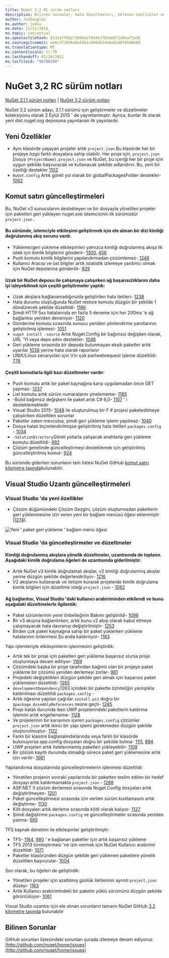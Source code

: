```yaml
---
title: NuGet 3,2 RC sürüm notları
description: Bilinen sorunlar, hata düzeltmeleri, eklenen özellikler ve CCR 'ler dahil olmak üzere NuGet 3,2 RC için sürüm notları.
author: JonDouglas
ms.author: jodou
ms.date: 11/11/2016
ms.topic: conceptual
ms.openlocfilehash: 8132affb8273604ae79d4e1f85e6072d8eaf5ad6
ms.sourcegitcommit: ee6c3f203648a5561c809db54ebeb1d0f0598b68
ms.translationtype: MT
ms.contentlocale: tr-TR
ms.lasthandoff: 01/26/2021
ms.locfileid: "98780290"
---
```

# <a name="nuget-32-rc-release-notes"></a>NuGet 3,2 RC sürüm notları

[NuGet 3.1.1 sürüm notları](../release-notes/nuget-3.1.1.md)  |  [NuGet 3,2 sürüm notları](../release-notes/nuget-3.2.md)

NuGet 3,2 sürüm adayı, 3.1.1 sürümü için geliştirmeler ve düzeltmeler koleksiyonu olarak 2 Eylül 2015 ' de yayımlanmıştır.  Ayrıca, bunlar ilk olarak yeni dist.nuget.org deposuna yayınlanan ilk yayınlardır.

## <a name="new-features"></a>Yeni Özellikler

* Aynı klasörde yaşayan projeler artık `project.json` Bu klasörde her bir projeye özgü farklı dosyalara sahip olabilir.  Her proje için, `project.json` Dosya `{ProjectName}.project.json` ve NuGet, bu içeriği her bir proje için uygun şekilde başvuracak ve kullanacak şekilde adlandırın.  Bu, yeni bir özelliği destekler  [1102](https://github.com/NuGet/Home/issues/1102)
* `NuGet.Config` Artık göreli yol olarak bir globalPackagesFolder destekler- [1062](https://github.com/NuGet/Home/issues/1062)

## <a name="command-line-updates"></a>Komut satırı güncelleştirmeleri

Bu, NuGet v3 sunucularını destekleyen ve bir dosyayla yönetilen projeler için paketleri geri yükleyen nuget.exe istemcisinin ilk sürümüdür `project.json` .

#### <a name="there-were-a-number-of-authenticated-feed-issues-that-were-addressed-in-this-release-to-improve-interactions-with-the-client"></a>Bu sürümde, istemciyle etkileşimi geliştirmek için ele alınan bir dizi kimliği doğrulanmış akış sorunu vardı.

* Yükleme/geri yükleme etkileşimleri yalnızca kimliği doğrulanmış akışa ilk istek için kimlik bilgilerini gönderir- [1300](https://github.com/NuGet/Home/issues/1300), [456](https://github.com/NuGet/Home/issues/456)
* Push komutu kimlik bilgilerini yapılandırmadan çözümlemez- [1248](https://github.com/NuGet/Home/issues/1248)
* Kullanıcı Aracısı ve üst bilgiler artık istatistik izlemeye yardımcı olmak için NuGet depolarına gönderilir- [929](https://github.com/NuGet/Home/issues/929)

#### <a name="we-made-a-number-of-improvements-to-better-handle-network-failures-while-attempting-to-work-with-a-remote-nuget-repository"></a>Uzak bir NuGet deposu ile çalışmaya çalışırken ağ başarısızlıklarını daha iyi işleyebilmek için çeşitli geliştirmeler yaptık:

* Uzak akışlara bağlanamadığınızda geliştirilen hata iletileri- [1238](https://github.com/NuGet/Home/issues/1238)
* Hata durumu oluştuğunda NuGet restore komutu düzgün bir şekilde 1 döndürecek şekilde düzeltildi- [1186](https://github.com/NuGet/Home/issues/1186)
* Şimdi HTTP 5xx hatalarında en fazla 5 deneme için her 200ms 'e ağ bağlantısı yeniden deneniyor- [1120](https://github.com/NuGet/Home/issues/1120)
* Gönderme komutu sırasında sunucu yeniden yönlendirme yanıtlarının geliştirilmiş işlemesi- [1051](https://github.com/NuGet/Home/issues/1051)
* `nuget install -source` Artık Nuget.Config bir bağımsız değişken olarak, URL 'YI veya depo adını destekler- [1046](https://github.com/NuGet/Home/issues/1046)
* Geri yükleme sırasında bir depoda bulunmayan eksik paketler artık uyarılar [1038](https://github.com/NuGet/Home/issues/1038) yerine hata olarak raporlanır
* UNIX/Linux senaryoları için \r\n çok partwebrequest işleme düzeltildi- [776](https://github.com/NuGet/Home/issues/776)

#### <a name="there-are-a-number-of-fixes-to-issues-with-various-commands"></a>Çeşitli komutlarla ilgili bazı düzeltmeler vardır:

* Push komutu artık bir paket kaynağına karşı uygulamadan önce GET yapmaz- [1237](https://github.com/NuGet/Home/issues/1237)
* List komutu artık sürüm numaralarını yinelememe- [1185](https://github.com/NuGet/Home/issues/1185)
* -Build bağımsız değişkeni ile paket artık C# 6,0- [1107](https://github.com/NuGet/Home/issues/1107) ' i desteklemektedir
* Visual Studio 2015- [1048](https://github.com/NuGet/Home/issues/1048) ile oluşturulmuş bir F # projesi paketedilmeye çalışılırken düzeltilen sorunlar
* Paketler zaten mevcutsa, şimdi geri yükleme işlemi yapılmaz- [1040](https://github.com/NuGet/Home/issues/1040)
* Dosya hatalı biçimlendirilmişse geliştirilmiş hata iletileri `packages.config` - [1034](https://github.com/NuGet/Home/issues/1034)
* `-SolutionDirectory`Göreli yollarla çalışacak anahtarla geri yükleme komutu düzeltildi- [992](https://github.com/NuGet/Home/issues/992)
* Çözüm genelinde güncelleştirmeyi desteklemek için geliştirilmiş güncelleştirilmiş komut- [924](https://github.com/NuGet/Home/issues/924)

Bu sürümde giderilen sorunların tam listesi NuGet GitHub [komut satırı kilometre taşında](https://github.com/nuget/home/issues?utf8=%E2%9C%93&q=is%3Aissue+milestone%3A3.2.0-commandline+is%3Aclosed+-label%3AClosedAs%3ADuplicate)bulunabilir.

## <a name="visual-studio-extension-updates"></a>Visual Studio Uzantı güncelleştirmeleri

### <a name="new-features-in-visual-studio"></a>Visual Studio 'da yeni özellikler

* Çözüm düğümündeki Çözüm Gezgini, çözüm oluşturmadan paketlerin geri yüklenmesine izin veren yeni bir bağlam menüsü öğesi eklenmiştir ([1274](https://github.com/NuGet/Home/issues/1274)).

![Yeni ' paket geri yükleme ' bağlam menü öğesi](./media/NuGet-3.2/newContextMenu.png)

### <a name="updates-and-fixes-in-visual-studio"></a>Visual Studio 'da güncelleştirmeler ve düzeltmeler

#### <a name="the-fixes-for-authenticated-feeds-were-rolled-up-and-addressed-in-the-extension-as-well--the-following-authentication-items-were-also-addressed-in-the-extension"></a>Kimliği doğrulanmış akışlara yönelik düzeltmeler, uzantısında de toplanır.  Aşağıdaki kimlik doğrulama öğeleri de uzantısında giderilmiştir:

* Artık NuGet v3 kimlik doğrulamalı akışlar, v2 kimliği doğrulanmış akışlar yerine düzgün şekilde değerlendiriliyor- [1216](https://github.com/NuGet/Home/issues/1216)
* V2 akışlarını kullanarak ve iletişim kurarak projelerde kimlik doğrulama kimlik bilgileri için düzeltme isteği `project.json` - [1082](https://github.com/NuGet/Home/issues/1082)

#### <a name="network-connectivity-had-affected-the-user-interface-in-visual-studio-and-we-addressed-this-with-the-following-fixes"></a>Ağ bağlantısı, Visual Studio 'daki kullanıcı arabiriminden etkilendi ve bunu aşağıdaki düzeltmelerle ilgilentik:

* Paket sürümlerinin yerel önbelleğinin Bakımı geliştirildi- [1096](https://github.com/NuGet/Home/issues/1096)
* Bir v3 akışına bağlanılırken, artık bunu v2 akışı olarak kabul etmeye çalışmayacak hata davranışı değiştirilmiştir- [1253](https://github.com/NuGet/Home/issues/1253)
* Birden çok paket kaynağına sahip bir paket yüklerken yükleme hatalarının önlenmesi Şu anda kaldırılıyor- [1183](https://github.com/NuGet/Home/issues/1183)

Yapı işlemleriyle etkileşimlerin işlenmesini geliştirdik:

* Artık tek bir proje için paketleri geri yükleme başarısız olursa proje oluşturmaya devam ediliyor- [1169](https://github.com/NuGet/Home/issues/1169)
* Çözümdeki başka bir proje tarafından bağımlı olan bir projeye paket yükleme bir çözümü yeniden derlemeyi zorlar- [981](https://github.com/NuGet/Home/issues/981)
* Projedeki değişiklikleri düzgün şekilde geri almak için başarısız paket yüklemeleri düzeltildi- [1265](https://github.com/NuGet/Home/issues/1265)
* `developmentDependency`1263 içindeki bir pakette özniteliğin yanlışlıkla kaldırılması düzeltildi `packages.config`  -  [](https://github.com/NuGet/Home/issues/1263)
* Artık öğesine yapılan çağrılar `install.ps1` doğru bir `$package.AssemblyReferences` nesne geçti- [1245](https://github.com/NuGet/Home/issues/1245)
* Proje hatalı durumda iken UWP projelerindeki paketlerin kaldırma işlemini artık engellememe- [1128](https://github.com/NuGet/Home/issues/1128)
* Ve projelerinin bir karışımını içeren `packages.config` çözümler `project.json` artık ikinci bir yapı işlemi gerekmeden düzgün şekilde oluşturulmuştur- [1122](https://github.com/NuGet/Home/issues/1122)
* Farklı bir klasöre bağlanalındıklarında veya farklı bir klasörde bulunuyorsa app.config dosyaları doğru bir şekilde bulma- [1111](https://github.com/NuGet/Home/issues/1111), [894](https://github.com/NuGet/Home/issues/894)
* UWP projeleri artık listelenmemiş paketleri yükleyebilir- [1109](https://github.com/NuGet/Home/issues/1109)
* Bir çözüm kayıtlı durumda olmadığı sürece paket geri yüklemesine artık izin verilir- [1081](https://github.com/NuGet/Home/issues/1081)


Yapılandırma dosyalarında güncelleştirmelerin işlenmesi düzeltildi:

* Yönetilen projenin sonraki yapılarında bir paketten teslim edilen bir hedef dosyayı artık kaldırmamakta `project.json` - [1288](https://github.com/NuGet/Home/issues/1288)
* ASP.NET 5 çözüm derlemesi sırasında Nuget.Config dosyaları artık değiştirilmeyen- [1201](https://github.com/NuGet/Home/issues/1201)
* Paket güncelleştirmesi sırasında izin verilen sürüm kısıtlamasını artık değiştirme- [1130](https://github.com/NuGet/Home/issues/1130)
* Kilit dosyaları artık derleme sırasında kilitli olarak kalıyor- [1127](https://github.com/NuGet/Home/issues/1127)
* Şimdi değiştirme `packages.config` ve güncelleştirmeler sırasında yeniden yazma- [585](https://github.com/NuGet/Home/issues/585)


TFS kaynak denetimi ile etkileşimler geliştirilmiştir:

* TFS- [1164](https://github.com/NuGet/Home/issues/1164), [980](https://github.com/NuGet/Home/issues/980) ' e bağlanan paketler için artık başarısız yükleme
* TFS 2013 tümleştirmesi 'ne izin vermek için NuGet Kullanıcı arabirimi düzeltildi- [1071](https://github.com/NuGet/Home/issues/1071)
* Paketler klasöründen düzgün şekilde geri yüklenen paketlere yönelik düzeltilen başvurular- [1004](https://github.com/NuGet/Home/issues/1004)

Son olarak, bu öğeleri de geliştirdik:

* Yönetilen projeler için azaltılmış günlük iletilerinin ayrıntı `project.json` düzeyi- [1163](https://github.com/NuGet/Home/issues/1163)
* Artık Kullanıcı arabirimindeki bir paketin yüklü sürümünü düzgün şekilde görüntülüyor- [1061](https://github.com/NuGet/Home/issues/1061)


Visual Studio uzantısı için ele alınan sorunların tamamı NuGet GitHub [3,2 kilometre taşında](https://github.com/nuget/home/issues?q=is%3Aissue+is%3Aclosed+-label%3AClosedAs%3ADuplicate+milestone%3A3.2) bulunabilir

## <a name="known-issues"></a>Bilinen Sorunlar

GitHub sorunları listesindeki sorunları şurada izlemeye devam ediyoruz: [http://github.com/nuget/home/issues](http://github.com/nuget/home/issues)